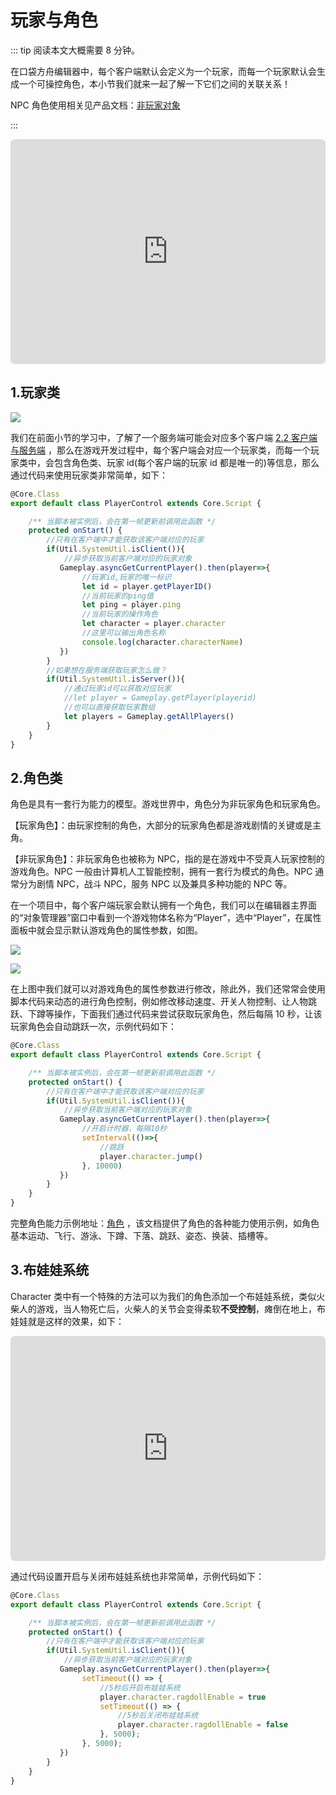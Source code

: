 # 玩家与角色

::: tip 阅读本文大概需要 8 分钟。

在口袋方舟编辑器中，每个客户端默认会定义为一个玩家，而每一个玩家默认会生成一个可操控角色，本小节我们就来一起了解一下它们之间的关联关系！

NPC 角色使用相关见产品文档：[非玩家对象](https://docs.ark.online/GameplayObjects/NPCs.html)

:::

<iframe sandbox="allow-scripts allow-downloads allow-same-origin allow-popups allow-presentation allow-forms" frameborder="0" draggable="false" allowfullscreen="" allow="encrypted-media;" referrerpolicy="" aha-samesite="" class="iframe-loaded" src=" https://player.bilibili.com/player.html?aid=778296714&bvid=BV1iy4y1d798&cid=978207250&page=1" style="border-radius: 7px; width: 100%; height: 360px;"></iframe>

## 1.玩家类

![](https://wstatic-a1.233leyuan.com/productdocs/static/boxcnFXSLRPzuaRmYAgag4McUNp.png)

我们在前面小节的学习中，了解了一个服务端可能会对应多个客户端 [2.2 客户端与服务端](https://meta.feishu.cn/wiki/wikcnm9X4XC4y8oypXQTEfEIjEe) ，那么在游戏开发过程中，每个客户端会对应一个玩家类，而每一个玩家类中，会包含角色类、玩家 id(每个客户端的玩家 id 都是唯一的)等信息，那么通过代码来使用玩家类非常简单，如下：

```ts
@Core.Class
export default class PlayerControl extends Core.Script {

    /** 当脚本被实例后，会在第一帧更新前调用此函数 */
    protected onStart() {  
        //只有在客户端中才能获取该客户端对应的玩家 
        if(Util.SystemUtil.isClient()){
            //异步获取当前客户端对应的玩家对象
           Gameplay.asyncGetCurrentPlayer().then(player=>{
                //玩家id,玩家的唯一标识
                let id = player.getPlayerID()
                //当前玩家的ping值
                let ping = player.ping
                //当前玩家的操作角色
                let character = player.character
                //这里可以输出角色名称
                console.log(character.characterName)
           })
        }
        //如果想在服务端获取玩家怎么做？
        if(Util.SystemUtil.isServer()){
            //通过玩家id可以获取对应玩家
            //let player = Gameplay.getPlayer(playerid)
            //也可以直接获取玩家数组
            let players = Gameplay.getAllPlayers()
        }
    }
}
```

## 2.角色类

角色是具有一套行为能力的模型。游戏世界中，角色分为非玩家角色和玩家角色。

【玩家角色】：由玩家控制的角色，大部分的玩家角色都是游戏剧情的关键或是主角。

【非玩家角色】：非玩家角色也被称为 NPC，指的是在游戏中不受真人玩家控制的游戏角色。NPC 一般由计算机人工智能控制，拥有一套行为模式的角色。NPC 通常分为剧情 NPC，战斗 NPC，服务 NPC 以及兼具多种功能的 NPC 等。

在一个项目中，每个客户端玩家会默认拥有一个角色，我们可以在编辑器主界面的“对象管理器”窗口中看到一个游戏物体名称为“Player”，选中“Player”，在属性面板中就会显示默认游戏角色的属性参数，如图。

![](https://wstatic-a1.233leyuan.com/productdocs/static/boxcntKYieESRKbJTrMuMWWKQph.png)

![](https://wstatic-a1.233leyuan.com/productdocs/static/boxcnoNIF0pNyEFmweZJ2SNimdh.png)

在上图中我们就可以对游戏角色的属性参数进行修改，除此外，我们还常常会使用脚本代码来动态的进行角色控制，例如修改移动速度、开关人物控制、让人物跳跃、下蹲等操作，下面我们通过代码来尝试获取玩家角色，然后每隔 10 秒，让该玩家角色会自动跳跃一次，示例代码如下：

```ts
@Core.Class
export default class PlayerControl extends Core.Script {

    /** 当脚本被实例后，会在第一帧更新前调用此函数 */
    protected onStart() {  
        //只有在客户端中才能获取该客户端对应的玩家 
        if(Util.SystemUtil.isClient()){
            //异步获取当前客户端对应的玩家对象
           Gameplay.asyncGetCurrentPlayer().then(player=>{
                //开启计时器，每隔10秒
                setInterval(()=>{
                    //跳跃
                    player.character.jump()
                }, 10000)
           })
        }
    }
}
```

完整角色能力示例地址：[角色](https://meta.feishu.cn/wiki/wikcn58RHWpFEaZaHk168zivojd)  ，该文档提供了角色的各种能力使用示例，如角色基本运动、飞行、游泳、下蹲、下落、跳跃、姿态、换装、插槽等。

## 3.布娃娃系统

Character 类中有一个特殊的方法可以为我们的角色添加一个布娃娃系统，类似火柴人的游戏，当人物死亡后，火柴人的关节会变得柔软<strong>不受控制</strong>，瘫倒在地上，布娃娃就是这样的效果，如下：

<iframe sandbox="allow-scripts allow-downloads allow-same-origin allow-popups allow-presentation allow-forms" frameborder="0" draggable="false" allowfullscreen="" allow="encrypted-media;" referrerpolicy="" aha-samesite="" class="iframe-loaded" src=" https://cdn.233xyx.com/1681120480887_050.mp4" style="border-radius: 7px; width: 100%; height: 360px;"></iframe>

通过代码设置开启与关闭布娃娃系统也非常简单，示例代码如下：

```ts
@Core.Class
export default class PlayerControl extends Core.Script {

    /** 当脚本被实例后，会在第一帧更新前调用此函数 */
    protected onStart() {  
        //只有在客户端中才能获取该客户端对应的玩家 
        if(Util.SystemUtil.isClient()){
            //异步获取当前客户端对应的玩家对象
           Gameplay.asyncGetCurrentPlayer().then(player=>{
                setTimeout(() => {
                    //5秒后开启布娃娃系统
                    player.character.ragdollEnable = true
                    setTimeout(() => {
                        //5秒后关闭布娃娃系统
                        player.character.ragdollEnable = false
                    }, 5000);
                }, 5000);
           })
        }
    }
}
```
